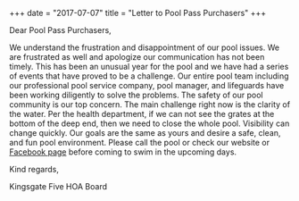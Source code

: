+++
date = "2017-07-07"
title = "Letter to Pool Pass Purchasers"
+++

Dear Pool Pass Purchasers, 

We understand the frustration and disappointment of our pool issues. We are frustrated as well and apologize our communication has not been timely. This has been an unusual year for the pool and we have had a series of events that have proved to be a challenge. Our entire pool team including our professional pool service company, pool manager, and lifeguards have been working diligently to solve the problems. The safety of our pool community is our top concern. The main challenge right now is the clarity of the water. Per the health department, if we can not see the grates at the bottom of the deep end, then we need to close the whole pool. Visibility can change quickly. Our goals are the same as yours and desire a safe, clean, and fun pool environment. Please call the pool or check our website or [Facebook page](https://www.facebook.com/kingsgate5/) before coming to swim in the upcoming days.

Kind regards, 

Kingsgate Five HOA Board

